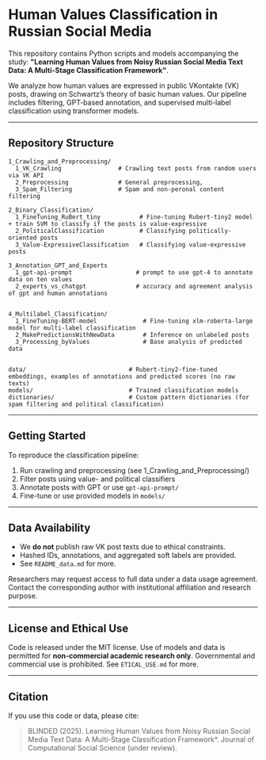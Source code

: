 # Human Values Classification in Russian Social Media

This repository contains Python scripts and models accompanying the study:
**"Learning Human Values from Noisy Russian Social Media Text Data: A Multi-Stage Classification Framework"**.

We analyze how human values are expressed in public VKontakte (VK) posts, drawing on Schwartz’s theory of basic human values. Our pipeline includes filtering, GPT-based annotation, and supervised multi-label classification using transformer models.

---

## Repository Structure

```
1_Crawling_and_Preprocessing/
  1_VK_Crawling                # Crawling text posts from random users via VK API 
  2_Preprocessing              # General preprocessing, 
  3_Spam_Filtering             # Spam and non-peronal content filtering

2_Binary_Classification/
  1_FineTuning_RuBert_tiny           # Fine-tuning Rubert-tiny2 model + train SVM to classify if the posts is value-expressive
  2_PoliticalClassification          # Classifying politically-oriented posts
  3_Value-ExpressiveClassification   # Classifying value-expressive posts

3_Annotation_GPT_and_Experts
  1_gpt-api-prompt                  # prompt to use gpt-4 to annotate data on ten values
  2_experts_vs_chatgpt              # accuracy and agreement analysis of gpt and human annotations


4_Multilabel_Classification/
  1_FineTuning-BERT-model             # Fine-tuning xlm-roberta-large model for multi-label classification
  2_MakePredictionsWithNewData        # Inference on unlabeled posts
  3_Processing_byValues               # Base analysis of predicted data 


data/                             # Rubert-tiny2-fine-tuned embeddings, examples of annotations and predicted scores (no raw texts)
models/                           # Trained classification models
dictionaries/                     # Custom pattern dictionaries (for spam filtering and political classification)

```

---

## Getting Started

To reproduce the classification pipeline:

1. Run crawling and preprocessing (see 1\_Crawling\_and\_Preprocessing/)
2. Filter posts using value- and political classifiers
3. Annotate posts with GPT or use `gpt-api-prompt/`
4. Fine-tune or use provided models in `models/`

---

## Data Availability

* We **do not** publish raw VK post texts due to ethical constraints.
* Hashed IDs, annotations, and aggregated soft labels are provided.
* See `README_data.md` for more.

Researchers may request access to full data under a data usage agreement. Contact the corresponding author with institutional affiliation and research purpose.

---

## License and Ethical Use

Code is released under the MIT license. Use of models and data is permitted for **non-commercial academic research only**. Governmental and commercial use is prohibited. See `ETICAL_USE.md` for more.

---

## Citation

If you use this code or data, please cite:

> BLINDED  (2025). Learning Human Values from Noisy Russian Social Media Text Data: A Multi-Stage Classification Framework*. Journal of Computational Social Science (under review).
